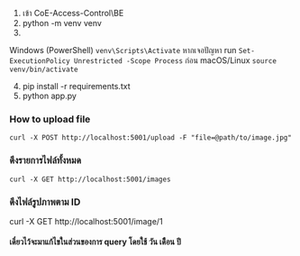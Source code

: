 1. เข้า CoE-Access-Control\BE
2. python -m venv venv
3. 
Windows (PowerShell)
`venv\Scripts\Activate` หากเจอปัญหา run `Set-ExecutionPolicy Unrestricted -Scope Process` ก่อน
macOS/Linux
`source venv/bin/activate`

4. pip install -r requirements.txt
5. python app.py



### How to upload file
`curl -X POST http://localhost:5001/upload -F "file=@path/to/image.jpg"`

### ดึงรายการไฟล์ทั้งหมด
`curl -X GET http://localhost:5001/images`

### ดึงไฟล์รูปภาพตาม ID
curl -X GET http://localhost:5001/image/1

#### เดี๋ยวไว้จะมาแก้ไขในส่วนของการ query โดยใช้ วัน เดืือน ปี

